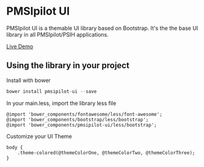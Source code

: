 PMSIpilot UI
============

PMSIpilot UI is a themable UI library based on Bootstrap. It's the the base UI library in all PMSIpilot/PSIH applications.

[Live Demo](http://pmsipilot.github.io/ui/#/)


Using the library in your project
---------------------------------

Install with bower

```javascript
bower install pmsipilot-ui --save
```

In your main.less, import the library less file

```less
@import 'bower_components/fontawesome/less/font-awesome';
@import 'bower_components/bootstrap/less/bootstrap';
@import 'bower_components/pmsipilot-ui/less/bootstrap';
```

Customize your UI Theme

```less
body {
    .theme-colored(@themeColorOne, @themeColorTwo, @themeColorThree);
}
```
